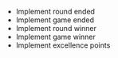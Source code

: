- Implement round ended
- Implement game ended
- Implement round winner
- Implement game winner
- Implement excellence points